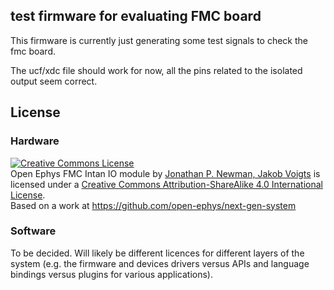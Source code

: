 ##  test firmware for evaluating FMC board
This firmware is currently just generating some test signals to check the fmc board.

The ucf/xdc file should work for now, all the pins related to the isolated output seem correct.

## License

### Hardware
<a rel="license" href="http://creativecommons.org/licenses/by-sa/4.0/"><img
alt="Creative Commons License" style="border-width:0"
src="https://i.creativecommons.org/l/by-sa/4.0/88x31.png" /></a>
<br/>
<span
    xmlns:dct="http://purl.org/dc/terms/" property="dct:title">Open Ephys FMC Intan IO module
</span> 
by 
<a xmlns:cc="http://creativecommons.org/ns#"
href="https://github.com/open-ephys/next-gen-system/" property="cc:attributionName"
rel="cc:attributionURL">Jonathan P. Newman, Jakob Voigts</a> 
is licensed under a
<a rel="license" href="http://creativecommons.org/licenses/by-sa/4.0/">Creative
Commons Attribution-ShareAlike 4.0 International
License</a>.
<br/>
Based on a work at <a xmlns:dct="http://purl.org/dc/terms/"
href="https://github.com/open-ephys/next-gen-system"
rel="dct:source">https://github.com/open-ephys/next-gen-system </a>


### Software
To be decided. Will likely be different licences for different layers of the
system (e.g. the firmware and devices drivers versus APIs and language bindings
versus plugins for various applications).
